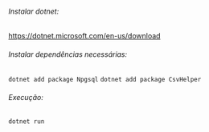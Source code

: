 ###### Instalar dotnet:
https://dotnet.microsoft.com/en-us/download

###### Instalar dependências necessárias:
` dotnet add package Npgsql `
` dotnet add package CsvHelper `

###### Execução:
` dotnet run `
